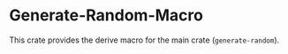 # Generate-Random-Macro

This crate provides the derive macro for the main crate (`generate-random`).
